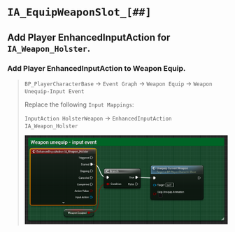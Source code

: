 # `IA_EquipWeaponSlot_[##]`

## Add Player EnhancedInputAction for `IA_Weapon_Holster`.

### Add Player EnhancedInputAction to Weapon Equip.

>`BP_PlayerCharacterBase` -> `Event Graph` -> `Weapon Equip` -> `Weapon Unequip-Input Event`
>
>Replace the following `Input Mappings`:
>
>`InputAction HolsterWeapon` -> `EnhancedInputAction IA_Weapon_Holster`
>
>![image](./../../Images/EnhancedInput_WeaponUnequip_01.png)
